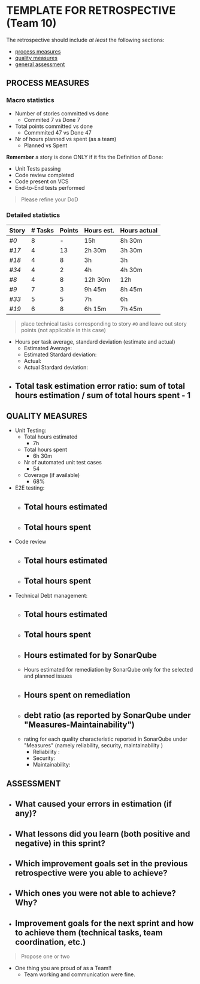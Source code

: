 TEMPLATE FOR RETROSPECTIVE (Team 10)
=====================================

The retrospective should include _at least_ the following
sections:

- [process measures](#process-measures)
- [quality measures](#quality-measures)
- [general assessment](#assessment)

## PROCESS MEASURES 

### Macro statistics

- Number of stories committed vs done 
  - Commited 7 vs Done 7
- Total points committed vs done 
  - Commmited 47 vs Done 47
- Nr of hours planned vs spent (as a team)
  - Planned  vs Spent 

**Remember**  a story is done ONLY if it fits the Definition of Done:
 
- Unit Tests passing
- Code review completed
- Code present on VCS
- End-to-End tests performed

> Please refine your DoD 

### Detailed statistics

| Story | # Tasks | Points | Hours est. | Hours actual |
| ----- | ------- | ------ | ---------- | ------------ |
| _#0_  | 8       | -      | 15h        | 8h 30m       |
| _#17_ | 4       | 13     | 2h 30m     | 3h 30m       |
| _#18_ | 4       | 8      | 3h         | 3h           |
| _#34_ | 4       | 2      | 4h         | 4h 30m       |
| _#8_  | 4       | 8      | 12h 30m    | 12h          |
| _#9_  | 7       | 3      | 9h 45m     | 8h 45m       |
| _#33_ | 5       | 5      | 7h         | 6h           |
| _#19_ | 6       | 8      | 6h 15m     | 7h 45m       |


> place technical tasks corresponding to story `#0` and leave out story points (not applicable in this case)

- Hours per task average, standard deviation (estimate and actual)
  - Estimated Average: 
  - Estimated Stardard deviation: 
  - Actual: 
  - Actual Stardard deviation: 
- Total task estimation error ratio: sum of total hours estimation / sum of total hours spent - 1
  - 
  
## QUALITY MEASURES 

- Unit Testing:
  - Total hours estimated
    - 7h
  - Total hours spent
    - 6h 30m
  - Nr of automated unit test cases
    - 54
  - Coverage (if available)
    - 68%
- E2E testing:
  - Total hours estimated
    - 
  - Total hours spent
    - 
- Code review
  - Total hours estimated
    - 
  - Total hours spent
    - 
- Technical Debt management:
  - Total hours estimated
    - 
  - Total hours spent
    - 
  - Hours estimated for by SonarQube
    - 
  - Hours estimated for remediation by SonarQube only for the selected and planned issues 
  - Hours spent on remediation
    - 
  - debt ratio (as reported by SonarQube under "Measures-Maintainability")
    - 
  - rating for each quality characteristic reported in SonarQube under "Measures" (namely reliability, security, maintainability )
    - Reliability : 
    - Security: 
    - Maintainability: 


## ASSESSMENT

- What caused your errors in estimation (if any)?
  - 
- What lessons did you learn (both positive and negative) in this sprint?
  - 
- Which improvement goals set in the previous retrospective were you able to achieve? 
  - 
- Which ones you were not able to achieve? Why?
  - 
- Improvement goals for the next sprint and how to achieve them (technical tasks, team coordination, etc.)
  - 
> Propose one or two

- One thing you are proud of as a Team!!
  - Team working and communication were fine.
